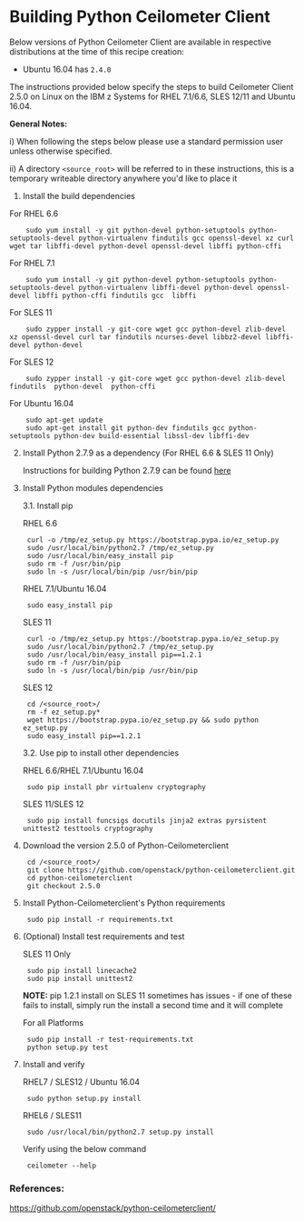 <!---PACKAGE:Ceilometer client--->
<!---DISTRO:SLES 12:2.5.0--->
<!---DISTRO:SLES 11:2.5.0--->
<!---DISTRO:RHEL 7.1:2.5.0--->
<!---DISTRO:RHEL 6.6:2.5.0--->
<!---DISTRO:Ubuntu 16.x:2.5.0--->

# Building Python Ceilometer Client

Below versions of Python Ceilometer Client are available in respective distributions at the time of this recipe creation:

*    Ubuntu 16.04 has `2.4.0`

The instructions provided below specify the steps to build Ceilometer Client 2.5.0 on Linux on the IBM z Systems for RHEL 7.1/6.6, SLES 12/11 and Ubuntu 16.04.

**General Notes:**

i) When following the steps below please use a standard permission user unless otherwise specified.

ii) A directory `<source_root>` will be referred to in these instructions, this is a temporary writeable directory anywhere you'd like to place it

1. Install the build dependencies

 For RHEL 6.6 
 
        sudo yum install -y git python-devel python-setuptools python-setuptools-devel python-virtualenv findutils gcc openssl-devel xz curl wget tar libffi-devel python-devel openssl-devel libffi python-cffi
 
 For RHEL 7.1

		sudo yum install -y git python-devel python-setuptools python-setuptools-devel python-virtualenv libffi-devel python-devel openssl-devel libffi python-cffi findutils gcc  libffi
		          
 For SLES 11 
 
        sudo zypper install -y git-core wget gcc python-devel zlib-devel xz openssl-devel curl tar findutils ncurses-devel libbz2-devel libffi-devel python-devel 
 
 For SLES 12

		sudo zypper install -y git-core wget gcc python-devel zlib-devel findutils  python-devel  python-cffi

 For Ubuntu 16.04
                
        sudo apt-get update
        sudo apt-get install git python-dev findutils gcc python-setuptools python-dev build-essential libssl-dev libffi-dev


2. Install Python 2.7.9 as a dependency (For RHEL 6.6 & SLES 11 Only) 

   Instructions for building Python 2.7.9 can be found [here](https://github.com/linux-on-ibm-z/docs/wiki/Building-Python-2.7.9)
    
		
3. Install Python modules dependencies

   3.1. Install pip 
	
      RHEL 6.6
		
		curl -o /tmp/ez_setup.py https://bootstrap.pypa.io/ez_setup.py
		sudo /usr/local/bin/python2.7 /tmp/ez_setup.py   
		sudo /usr/local/bin/easy_install pip  
		sudo rm -f /usr/bin/pip
        sudo ln -s /usr/local/bin/pip /usr/bin/pip		

        
      RHEL 7.1/Ubuntu 16.04
		
		sudo easy_install pip

      SLES 11
		
		curl -o /tmp/ez_setup.py https://bootstrap.pypa.io/ez_setup.py
		sudo /usr/local/bin/python2.7 /tmp/ez_setup.py
		sudo /usr/local/bin/easy_install pip==1.2.1
		sudo rm -f /usr/bin/pip
		sudo ln -s /usr/local/bin/pip /usr/bin/pip	
		
      SLES 12
       
        cd /<source_root>/
		rm -f ez_setup.py*
		wget https://bootstrap.pypa.io/ez_setup.py && sudo python ez_setup.py	   
		sudo easy_install pip==1.2.1

		

   3.2. Use pip to install other dependencies 
	  
	  RHEL 6.6/RHEL 7.1/Ubuntu 16.04
		
		sudo pip install pbr virtualenv cryptography
	    
	  
	  SLES 11/SLES 12
		
		sudo pip install funcsigs docutils jinja2 extras pyrsistent unittest2 testtools cryptography

4. Download the version 2.5.0 of Python-Ceilometerclient

		cd /<source_root>/
        git clone https://github.com/openstack/python-ceilometerclient.git
		cd python-ceilometerclient
        git checkout 2.5.0
		  

		  
5. Install Python-Ceilometerclient's Python requirements
        
		sudo pip install -r requirements.txt         
      
6. (Optional) Install test requirements and test

	SLES 11 Only 
		
		sudo pip install linecache2
		sudo pip install unittest2
     
	**NOTE:** pip 1.2.1 install on SLES 11 sometimes has issues - if one of these fails to install, simply run the install a second time and it will complete
		
	
	For all Platforms 
		
		
		sudo pip install -r test-requirements.txt
        python setup.py test
			

7. Install and verify
        
    RHEL7 / SLES12 / Ubuntu 16.04
	
		sudo python setup.py install
		
    RHEL6 / SLES11 
	
        sudo /usr/local/bin/python2.7 setup.py install
	
    Verify using the below command	
	
		ceilometer --help
      
		   
### References:
https://github.com/openstack/python-ceilometerclient/		   


